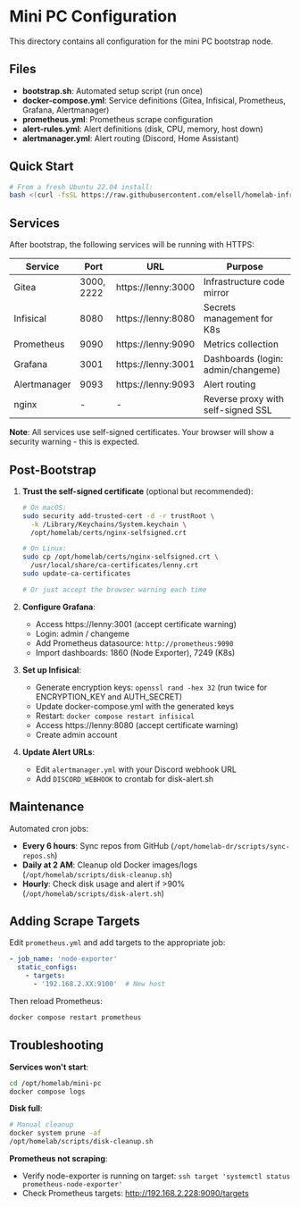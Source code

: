 # Mini PC Configuration

This directory contains all configuration for the mini PC bootstrap node.

## Files

- **bootstrap.sh**: Automated setup script (run once)
- **docker-compose.yml**: Service definitions (Gitea, Infisical, Prometheus, Grafana, Alertmanager)
- **prometheus.yml**: Prometheus scrape configuration
- **alert-rules.yml**: Alert definitions (disk, CPU, memory, host down)
- **alertmanager.yml**: Alert routing (Discord, Home Assistant)

## Quick Start

```bash
# From a fresh Ubuntu 22.04 install:
bash <(curl -fsSL https://raw.githubusercontent.com/elsell/homelab-infrastructure/main/mini-pc/bootstrap.sh)
```

## Services

After bootstrap, the following services will be running with HTTPS:

| Service | Port | URL | Purpose |
|---------|------|-----|---------|
| Gitea | 3000, 2222 | https://lenny:3000 | Infrastructure code mirror |
| Infisical | 8080 | https://lenny:8080 | Secrets management for K8s |
| Prometheus | 9090 | https://lenny:9090 | Metrics collection |
| Grafana | 3001 | https://lenny:3001 | Dashboards (login: admin/changeme) |
| Alertmanager | 9093 | https://lenny:9093 | Alert routing |
| nginx | - | - | Reverse proxy with self-signed SSL |

**Note**: All services use self-signed certificates. Your browser will show a security warning - this is expected.

## Post-Bootstrap

1. **Trust the self-signed certificate** (optional but recommended):
   ```bash
   # On macOS:
   sudo security add-trusted-cert -d -r trustRoot \
     -k /Library/Keychains/System.keychain \
     /opt/homelab/certs/nginx-selfsigned.crt

   # On Linux:
   sudo cp /opt/homelab/certs/nginx-selfsigned.crt \
     /usr/local/share/ca-certificates/lenny.crt
   sudo update-ca-certificates

   # Or just accept the browser warning each time
   ```

2. **Configure Grafana**:
   - Access https://lenny:3001 (accept certificate warning)
   - Login: admin / changeme
   - Add Prometheus datasource: `http://prometheus:9090`
   - Import dashboards: 1860 (Node Exporter), 7249 (K8s)

3. **Set up Infisical**:
   - Generate encryption keys: `openssl rand -hex 32` (run twice for ENCRYPTION_KEY and AUTH_SECRET)
   - Update docker-compose.yml with the generated keys
   - Restart: `docker compose restart infisical`
   - Access https://lenny:8080 (accept certificate warning)
   - Create admin account

4. **Update Alert URLs**:
   - Edit `alertmanager.yml` with your Discord webhook URL
   - Add `DISCORD_WEBHOOK` to crontab for disk-alert.sh

## Maintenance

Automated cron jobs:
- **Every 6 hours**: Sync repos from GitHub (`/opt/homelab-dr/scripts/sync-repos.sh`)
- **Daily at 2 AM**: Cleanup old Docker images/logs (`/opt/homelab/scripts/disk-cleanup.sh`)
- **Hourly**: Check disk usage and alert if >90% (`/opt/homelab/scripts/disk-alert.sh`)

## Adding Scrape Targets

Edit `prometheus.yml` and add targets to the appropriate job:

```yaml
- job_name: 'node-exporter'
  static_configs:
    - targets:
      - '192.168.2.XX:9100'  # New host
```

Then reload Prometheus:
```bash
docker compose restart prometheus
```

## Troubleshooting

**Services won't start**:
```bash
cd /opt/homelab/mini-pc
docker compose logs
```

**Disk full**:
```bash
# Manual cleanup
docker system prune -af
/opt/homelab/scripts/disk-cleanup.sh
```

**Prometheus not scraping**:
- Verify node-exporter is running on target: `ssh target 'systemctl status prometheus-node-exporter'`
- Check Prometheus targets: http://192.168.2.228:9090/targets
